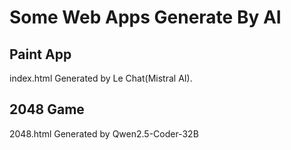 # Some Web Apps Generate By AI

## Paint App
index.html
Generated by Le Chat(Mistral AI).

## 2048 Game
2048.html
Generated by Qwen2.5-Coder-32B